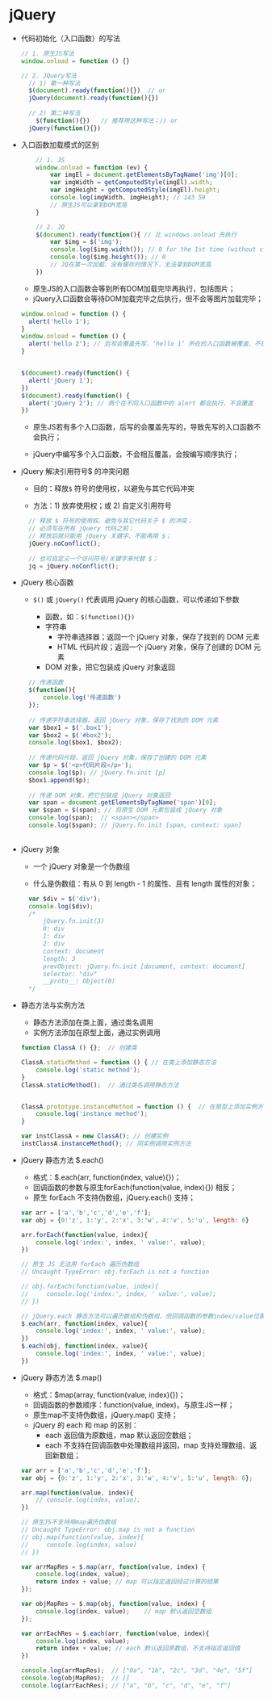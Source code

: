 # jQuery

* 代码初始化（入口函数）的写法

  ```js
  // 1. 原生JS写法
  window.onload = function () {}
  
  // 2. JQuery写法
  	// 1) 第一种写法
  	$(document).ready(function(){})  // or
  	jQuery(document).ready(function(){})
  	
  	// 2) 第二种写法
      $(function(){})	// 推荐用这种写法；// or
  	jQuery(function(){})
  ```

  

* 入口函数加载模式的区别

  ```js
      // 1. JS
      window.onload = function (ev) {
          var imgEl = document.getElementsByTagName('img')[0];
          var imgWidth = getComputedStyle(imgEl).width;
          var imgHeight = getComputedStyle(imgEl).height;
          console.log(imgWidth, imgHeight); // 143 59
          // 原生JS可以拿到DOM宽高
      }
  
      // 2. JQ
      $(document).ready(function(){ // 比 windows.onload 先执行
          var $img = $('img');
          console.log($img.width()); // 0 for the 1st time (without cache)
          console.log($img.height()); // 0
          // JQ在第一次加载、没有缓存的情况下，无法拿到DOM宽高
      })
  ```

  * 原生JS的入口函数会等到所有DOM加载完毕再执行，包括图片；
  * jQuery入口函数会等待DOM加载完毕之后执行，但不会等图片加载完毕；

  ```js
  window.onload = function () {
    alert('hello 1'); 
  }
  window.onload = function () {
    alert('hello 2'); // 后写会覆盖先写，‘hello 1’ 所在的入口函数被覆盖、不执行
  }
  
  
  $(document).ready(function() {
    alert('jQuery 1');
  })
  $(document).ready(function() {
    alert('jQuery 2'); // 两个在不同入口函数中的 alert 都会执行，不会覆盖
  })
  ```

  * 原生JS若有多个入口函数，后写的会覆盖先写的，导致先写的入口函数不会执行；

  * jQuery中编写多个入口函数，不会相互覆盖，会按编写顺序执行；

    

* jQuery 解决引用符号$ 的冲突问题
  * 目的：释放`$` 符号的使用权，以避免与其它代码冲突

  * 方法：1) 放弃使用权；或 2) 自定义引用符号

  ```js
    // 释放 $ 符号的使用权、避免与其它代码关于 $ 的冲突；
    // 必须写在所有 jQuery 代码之前；
    // 释放后就只能用 jQuery 关键字、不能再用 $；
    jQuery.noConflict();
    
    // 也可自定义一个访问符号/关键字来代替 $；
    jq = jQuery.noConflict();
  ```



* jQuery 核心函数

  * `$()` 或 `jQuery()` 代表调用 jQuery 的核心函数，可以传递如下参数

    * 函数，如：`$(function(){})`
    * 字符串
      * 字符串选择器；返回一个 jQuery 对象，保存了找到的 DOM 元素
      * HTML 代码片段；返回一个 jQuery 对象，保存了创建的 DOM 元素
    * DOM 对象，把它包装成 jQuery 对象返回

  ```js
    // 传递函数
    $(function(){
        console.log('传递函数')
    });
    
    // 传递字符串选择器，返回 jQuery 对象，保存了找到的 DOM 元素
    var $box1 = $('.box1');
    var $box2 = $('#box2');
    console.log($box1, $box2);
    
    // 传递代码片段，返回 jQuery 对象，保存了创建的 DOM 元素
    var $p = $('<p>代码片段</p>');
    console.log($p); // jQuery.fn.init [p]
    $box1.append($p);
    
    // 传递 DOM 对象，把它包装成 jQuery 对象返回
    var span = document.getElementsByTagName('span')[0];
    var $span = $(span); // 将原生 DOM 元素包装成 jQuery 对象
    console.log(span);  // <span></span>
    console.log($span); // jQuery.fn.init [span, context: span]
    
  ```

    

* jQuery 对象

  * 一个 jQuery 对象是一个伪数组

  * 什么是伪数组：有从 0 到 length - 1 的属性、且有 length 属性的对象；

  ```js
    var $div = $('div');
    console.log($div);
    /*
        jQuery.fn.init(3)
        0: div
        1: div
        2: div
        context: document
        length: 3
        prevObject: jQuery.fn.init [document, context: document]
        selector: "div"
        __proto__: Object(0)
    */
  ```

    

* 静态方法与实例方法

  * 静态方法添加在类上面，通过类名调用
  * 实例方法添加在原型上面，通过实例调用

  ```js
  function ClassA () {};  // 创建类
  
  ClassA.staticMethod = function () { // 在类上添加静态方法
      console.log('static method');
  }
  ClassA.staticMethod();  // 通过类名调用静态方法
  
  
  ClassA.prototype.instanceMethod = function () {  // 在原型上添加实例方法
      console.log('instance method');
  }
  
  var instClassA = new ClassA(); // 创建实例
  instClassA.instanceMethod(); // 同实例调用实例方法
  ```




* jQuery 静态方法 $.each()

  * 格式：$.each(arr, function(index, value){})；
  * 回调函数的参数与原生forEach(function(value, index){}) 相反；
  * 原生 forEach 不支持伪数组，jQuery.each() 支持；

  ```js
  var arr = ['a','b','c','d','e','f'];
  var obj = {0:'z', 1:'y', 2:'x', 3:'w', 4:'v', 5:'u', length: 6}
  
  arr.forEach(function(value, index){
      console.log('index:', index, ' value:', value);
  })
  
  // 原生 JS 无法用 forEach 遍历伪数组
  // Uncaught TypeError: obj.forEach is not a function
  
  // obj.forEach(function(value, index){ 
  //     console.log('index:', index, ' value:', value);
  // })
  
  // jQuery.each 静态方法可以遍历数组和伪数组，但回调函数的参数index/value位置相反
  $.each(arr, function(index, value){
      console.log('index:', index, ' value:', value);
  })
  $.each(obj, function(index, value){
      console.log('index:', index, ' value:', value);
  })
  ```



* jQuery 静态方法 $.map()

  * 格式：$map(array, function(value, index){})；
  * 回调函数的参数顺序：function(value, index)，与原生JS一样；
  * 原生map不支持伪数组，jQuery.map() 支持；
  * jQuery 的 each 和 map 的区别：
    * each 返回值为原数组，map 默认返回空数组；
    * each 不支持在回调函数中处理数组并返回，map 支持处理数组、返回新数组；

  ```js
  var arr = ['a','b','c','d','e','f'];
  var obj = {0:'z', 1:'y', 2:'x', 3:'w', 4:'v', 5:'u', length: 6};
  
  arr.map(function(value, index){
      // console.log(index, value);
  })
  
  // 原生JS不支持用map遍历伪数组
  // Uncaught TypeError: obj.map is not a function
  // obj.map(function(value, index){
  //     console.log(index, value)
  // })
  
  var arrMapRes = $.map(arr, function(value, index) {
      console.log(index, value);
      return index + value;	// map 可以指定返回经过计算的结果
  });
  
  var objMapRes = $.map(obj, function(value, index) {
      console.log(index, value);	// map 默认返回空数组
  });
  
  var arrEachRes = $.each(arr, function(value, index){
      console.log(index, value);
      return index + value; // each 默认返回原数组，不支持指定返回值
  })
  
  console.log(arrMapRes);  // ["0a", "1b", "2c", "3d", "4e", "5f"]
  console.log(objMapRes);  // []
  console.log(arrEachRes); // ["a", "b", "c", "d", "e", "f"]
  ```

  